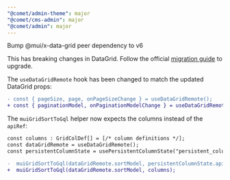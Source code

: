```yaml
---
"@comet/admin-theme": major
"@comet/cms-admin": major
"@comet/admin": major
---
```


Bump @mui/x-data-grid peer dependency to v6

This has breaking changes in DataGrid.
Follow the official [migration guide](<(https://mui.com/x/migration/migration-data-grid-v5)>) to upgrade.

The `useDataGridRemote` hook has been changed to match the updated DataGrid props:

```diff
- const { pageSize, page, onPageSizeChange } = useDataGridRemote();
+ const { paginationModel, onPaginationModelChange } = useDataGridRemote();
```

The `muiGridSortToGql` helper now expects the columns instead of the `apiRef`:

```diff
const columns : GridColDef[] = [/* column definitions */];
const dataGridRemote = useDataGridRemote();
const persistentColumnState = usePersistentColumnState("persistent_column_state");

-  muiGridSortToGql(dataGridRemote.sortModel, persistentColumnState.apiRef);
+  muiGridSortToGql(dataGridRemote.sortModel, columns);
```
